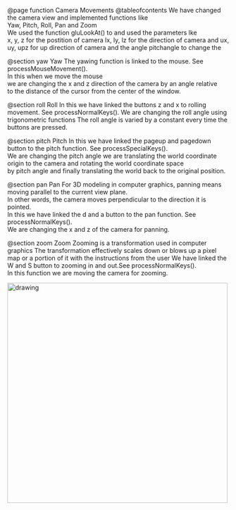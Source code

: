 @page function Camera Movements
@tableofcontents
We have changed the camera view and implemented functions like   
Yaw, Pitch, Roll, Pan and Zoom   
We used the function gluLookAt() to and used the parameters lke   
x, y, z for the postition of camera 
lx, ly, lz for the direction of camera
and ux, uy, upz for up direction of camera 
and the angle pitchangle to change the 

@section yaw Yaw
The yawing function is linked to the mouse. See processMouseMovement().   
In this when we move the mouse    
we are changing the x and z direction of the camera by an angle relative   
to the distance of the cursor from the center of the window.   

@section roll Roll
In this we have linked the buttons z and x to rolling movement. See processNormalKeys().
We are changing the roll angle using trigonometric functions 
The roll angle is varied by a constant every time the buttons are pressed.

@section pitch Pitch 
In this we have linked the pageup and pagedown button to the pitch function. See processSpecialKeys().   
We are changing the pitch angle we are translating the world coordinate origin to the camera and rotating the world coordinate space  
by pitch angle and finally translating the world back to the original position.

@section pan Pan 
For 3D modeling in computer graphics, panning means moving parallel to the current view plane.   
In other words, the camera moves perpendicular to the direction it is pointed.  
In this we have linked the d and a button to the pan function. See processNormalKeys().   
We are changing the x and z of the camera for panning.

@section zoom Zoom 
Zooming is a transformation used in computer graphics
The transformation effectively scales down or blows up a pixel map or a portion of it with the instructions from the user
We have linked the W and S button to zooming in and out.See processNormalKeys().   
In this function we are moving the camera for zooming.


<img src="yawPitchRoll.png" alt="drawing" width="500" /><br><br>  